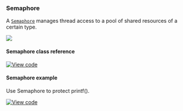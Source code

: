 ### Semaphore

A [`Semaphore`](https://docs.mbed.com/docs/mbed-os-api/en/mbed-os-5.5/api/classrtos_1_1Semaphore.html) manages thread access to a pool of shared resources of a certain type.

<span class="images">![](https://s3-us-west-2.amazonaws.com/mbed-os-docs-images/Semaphore.png)</span>

#### Semaphore class reference

[![View code](https://www.mbed.com/embed/?type=library)](/docs/v5.4/mbed-os-api-doxy/classrtos_1_1_semaphore.html)

#### Semaphore example

Use Semaphore to protect printf().

[![View code](https://www.mbed.com/embed/?url=https://developer.mbed.org/teams/mbed_example/code/rtos_semaphore/)](https://developer.mbed.org/teams/mbed_example/code/rtos_semaphore/file/574f47121e8e/main.cpp)
